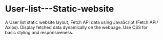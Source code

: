 # User-list---Static-website
A User list static website layout, Fetch API data using JavaScript (Fetch API/ Axios). Display fetched data dynamically on the webpage. Use CSS for basic styling and responsiveness.
